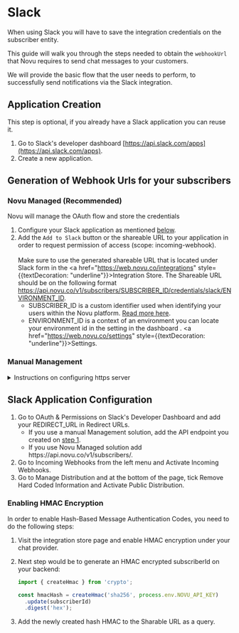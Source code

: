 # Slack

When using Slack you will have to save the integration credentials on the subscriber entity.

This guide will walk you through the steps needed to obtain the `webhookUrl` that Novu requires to send chat messages to your customers.

We will provide the basic flow that the user needs to perform, to successfully send notifications via the Slack integration.

## Application Creation

This step is optional, if you already have a Slack application you can reuse it.

1. Go to Slack's developer dashboard [https://api.slack.com/apps](https://api.slack.com/apps).
2. Create a new application.

## Generation of Webhook Urls for your subscribers

### Novu Managed (Recommended)

Novu will manage the OAuth flow and store the credentials

1. Configure your Slack application as mentioned [below](/channels/chat/slack#slack-application-configuration).
2. Add the `Add to Slack` button or the shareable URL to your application in order to request permission of access (scope: incoming-webhook).
   <br/>  
   Make sure to use the generated shareable URL that is located under Slack form in the <a href="https://web.novu.co/integrations" style={{textDecoration: "underline"}}>Integration Store</a>.
   The Shareable URL should be on the following format <https://api.novu.co/v1/subscribers/SUBSCRIBER_ID/credentials/slack/ENVIRONMENT_ID>. <br/>
   - SUBSCRIBER_ID is a custom identifier used when identifying your users within the Novu platform. [Read more here](/platform/subscribers). <br/>
   - ENVIRONMENT_ID is a context of an environment you can locate your environment id in the setting in the dashboard . <a href="https://web.novu.co/settings" style={{textDecoration: "underline"}}>Settings</a>.

### Manual Management

<details>
<summary>Instructions on configuring https server</summary>

Create a new endpoint on your server that will handle the following steps (you can use Request Bin for an easy HTTPS service for redirects):

1. Listen for redirect requests to your endpoint (REDIRECT_URL) after the user completes step 5 and grants permissions. Make sure to store the 'code' parameter from the request query as it will be needed later.
2. Send a POST request to <https://slack.com/api/oauth.v2.access> with the following request body:
   Use the "Client ID" and "Client Secret" from Slack's Developer Dashboard under "Basic Information". The request body should be in the format: { code: string, client_id: string, client_secret: string }.
   Store the webhook URL from the response, which can be found under `response.data.incoming_webhook.url`.
   (read more on Slack's documentation here)
3. When the `incoming_webhook.url` is obtained you need to save it on the relevant subscriber entity in Novu you can use the Node SDK:

   ```typescript
   import { Novu, ChatProviderIdEnum } from '@novu/node';

   const novu = new Novu(process.env.NOVU_API_KEY);

   const body = req.body; // From your HTTPS listener
   await novu.subscribers.setCredentials('subscriberId', ChatProviderIdEnum., {
     webhookUrl: body.incoming_webhook.url,
   });
   ```

   - subscriberId is a custom identifier used when identifying your users within the Novu platform. [Read more here](/platform/subscribers).
   - providerId is a unique provider identifier. We recommend using our ChatProviderIdEnum.Slack if you're using Node, else string of `slack` to specify the provider.
   - The third parameter is the credentials object. In this case we use the webhookUrl property to specify the webhook URL generated in the previous step.

   :::info
   You need to set credentials for every subscriber because Slack generates a new Webhook URL on every new app install.
   :::

4. Configure your Slack application as mentioned [below](/channels/chat/slack#slack-application-configuration).
5. Add the `Add to Slack` button or the shareable URL to your application in order to request permission of access (scope: incoming-webhook).
6. After the end-user finishes the authorization you will get the webhookUrl from the response of the OAuth under `body.incoming_webhook.url`, that you will use in step 3.
7. You are all set up and ready to send your first chat message via our @novu/node package or directly using the REST API.

</details>

## Slack Application Configuration

1. Go to OAuth & Permissions on Slack's Developer Dashboard and add your REDIRECT_URL in Redirect URLs.
   - If you use a manual Management solution, add the API endpoint you created on [step 1](/channels/chat/slack#manual-manage).
   - If you use Novu Managed solution add https:<span/>//api.novu.co/v1/subscribers/.
2. Go to Incoming Webhooks from the left menu and Activate Incoming Webhooks.
3. Go to Manage Distribution and at the bottom of the page, tick Remove Hard Coded Information and Activate Public Distribution.

### Enabling HMAC Encryption

In order to enable Hash-Based Message Authentication Codes, you need to do the following steps:

1. Visit the integration store page and enable HMAC encryption under your chat provider.
2. Next step would be to generate an HMAC encrypted subscriberId on your backend:

   ```ts
   import { createHmac } from 'crypto';

   const hmacHash = createHmac('sha256', process.env.NOVU_API_KEY)
     .update(subscriberId)
     .digest('hex');
   ```

3. Add the newly created hash HMAC to the Sharable URL as a query.

